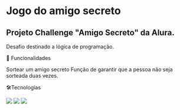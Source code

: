 <h1>Jogo do amigo secreto</h1>

  
<h2>Projeto Challenge "Amigo Secreto" da Alura.</h2>

Desafio destinado a lógica de programação.

🚀 Funcionalidades 

Sortear um amigo secreto
Função de garantir que a pessoa não seja sorteada duas vezes.

 
🛠Tecnologias 

<div>
  <img src="https://img.shields.io/badge/HTML-239120?style=for-the-badge&logo=html5&logoColor=white">
  <img src="https://img.shields.io/badge/CSS-239120?&style=for-the-badge&logo=css3&logoColor=white">
  <img src="https://img.shields.io/badge/JavaScript-F7DF1E?style=for-the-badge&logo=javascript&logoColor=black">
</div>
